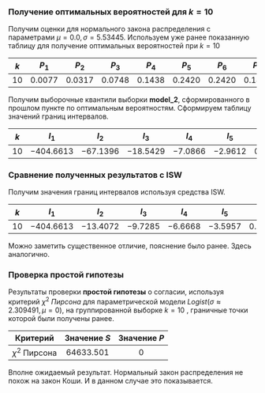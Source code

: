 
###  Получение оптимальных вероятностей для $k=10$

Получим оценки для нормального закона распределения с параметрами $\mu=0.0, \sigma=5.53445$. Используем уже ранее показанную таблицу для получение оптимальных вероятностей при $k=10$

| $k$  |  $P_1$   |  $P_2$   |  $P_3$   |  $P_4$   |  $P_5$   |  $P_6$   |  $P_7$   |  $P_8$   |  $P_9$   | $P_{10}$ |
| :--: | :------: | :------: | :------: | :------: | :------: | :------: | :------: | :------: | :------: | :------: |
| $10$ | $0.0077$ | $0.0317$ | $0.0748$ | $0.1438$ | $0.2420$ | $0.2420$ | $0.1438$ | $0.0748$ | $0.0317$ | $0.0077$ |
Получим выборочные квантили выборки __model_2__, сформированного в прошлом пункте по оптимальным вероятностям. Сформируем таблицу значений границ интервалов.

| $k$  |    $I_1$    |   $I_2$    |   $I_3$    |   $I_4$   |   $I_5$   |  $I_6$   |  $I_7$   |  $I_8$   |   $I_9$   | $I_{10}$  |  $I_{11}$   |
| :--: | :---------: | :--------: | :--------: | :-------: | :-------: | :------: | :------: | :------: | :-------: | :-------: | :---------: |
| $10$ | $-404.6613$ | $-67.1396$ | $-18.5429$ | $-7.0866$ | $-2.9612$ | $0.0005$ | $2.6579$ | $7.9962$ | $22.9789$ | $94.0040$ | $1650.2345$ |
### Сравнение полученных результатов с ISW

Получим значения границ интервалов используя средства ISW.

| $k$  |    $I_1$    |   $I_2$    |   $I_3$   |   $I_4$   |   $I_5$   |  $I_6$   |  $I_7$   |  $I_8$   |  $I_9$   | $I_{10}$  |  $I_{11}$   |
| :--: | :---------: | :--------: | :-------: | :-------: | :-------: | :------: | :------: | :------: | :------: | :-------: | :---------: |
| $10$ | $-404.6613$ | $-13.4072$ | $-9.7285$ | $-6.6668$ | $-3.5957$ | $0.0000$ | $3.5957$ | $6.6668$ | $9.7285$ | $13.4072$ | $1650.2345$ |

Можно заметить существенное отличие, пояснение было ранее. Здесь аналогично. 
### Проверка простой гипотезы

Результаты проверки __простой гипотезы__ о согласии, используя критерий $\chi^2$  _Пирсона_ для параметрической модели $Logist(\sigma\approx2.309491, \mu=0)$, на группированной выборке $k=10$ , граничные точки которой были получены ранее.

|     Критерий     | Значение $S$ | Значение $P$ |
| :--------------: | :----------: | :----------: |
| $\chi^2$ Пирсона | $64633.501$  |     $0$      |
Вполне ожидаемый результат. Нормальный закон распределения не похож на закон Коши. И в данном случае это показывается.
